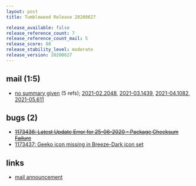 ```yaml
---
layout: post
title: Tumbleweed Release 20200627

release_available: false
release_reference_count: 7
release_reference_count_mail: 5
release_score: 88
release_stability_level: moderate
release_version: 20200627
---
```


## mail (1:5)

- [no summary given](https://github.com/boombatower/tumbleweed-review/issues/10) (5 refs); [2021-02.2048](https://github.com/boombatower/tumbleweed-review/issues/10), [2021-03.1439](https://github.com/boombatower/tumbleweed-review/issues/10), [2021-04.1082](https://github.com/boombatower/tumbleweed-review/issues/10), [2021-05.611](https://github.com/boombatower/tumbleweed-review/issues/10)

## bugs (2)

<!--more-->

- ~~[1173436: Latest Update Error for 25-06-2020 - Package Checksum Failure](https://bugzilla.opensuse.org/show_bug.cgi?id=1173436)~~
- [1173437: Geeko icon missing in Breeze-Dark icon set](https://bugzilla.opensuse.org/show_bug.cgi?id=1173437)



## links

- [mail announcement](https://github.com/boombatower/tumbleweed-review/issues/10)
